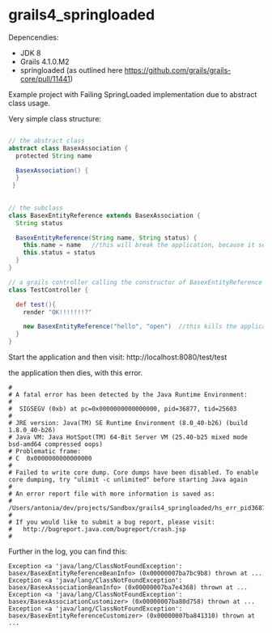 # grails4_springloaded

Depencendies: 
- JDK 8
- Grails 4.1.0.M2
- springloaded (as outlined here https://github.com/grails/grails-core/pull/11441)

Example project with Failing SpringLoaded implementation due to abstract class usage. 


Very simple class structure: 

```groovy

// the abstract class
abstract class BasexAssociation {
  protected String name

  BasexAssociation() {
  }
 }
 
 
// the subclass
class BasexEntityReference extends BasexAssociation {
  String status

  BasexEntityReference(String name, String status) {
    this.name = name   //this will break the application, because it sets the property of the abstract superclass
    this.status = status
  }
}

// a grails controller calling the constructor of BasexEntityReference
class TestController {

  def test(){
    render "OK!!!!!!!?"

    new BasexEntityReference("hello", "open")  //this kills the application
  }
}

```

Start the application and then visit: 
http://localhost:8080/test/test

the application then dies, with this error. 
```
#
# A fatal error has been detected by the Java Runtime Environment:
#
#  SIGSEGV (0xb) at pc=0x0000000000000000, pid=36877, tid=25603
#
# JRE version: Java(TM) SE Runtime Environment (8.0_40-b26) (build 1.8.0_40-b26)
# Java VM: Java HotSpot(TM) 64-Bit Server VM (25.40-b25 mixed mode bsd-amd64 compressed oops)
# Problematic frame:
# C  0x0000000000000000
#
# Failed to write core dump. Core dumps have been disabled. To enable core dumping, try "ulimit -c unlimited" before starting Java again
#
# An error report file with more information is saved as:
# /Users/antonia/dev/projects/Sandbox/grails4_springloaded/hs_err_pid36877.log
#
# If you would like to submit a bug report, please visit:
#   http://bugreport.java.com/bugreport/crash.jsp
#
```

Further in the log, you can find this: 

```
Exception <a 'java/lang/ClassNotFoundException': basex/BasexEntityReferenceBeanInfo> (0x00000007ba7bc9b8) thrown at ...
Exception <a 'java/lang/ClassNotFoundException': basex/BasexAssociationBeanInfo> (0x00000007ba7e4368) thrown at ...
Exception <a 'java/lang/ClassNotFoundException': basex/BasexAssociationCustomizer> (0x00000007ba80d758) thrown at ...
Exception <a 'java/lang/ClassNotFoundException': basex/BasexEntityReferenceCustomizer> (0x00000007ba841310) thrown at  ...

```


